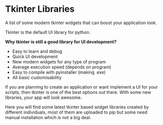 # Tkinter Libraries
A list of some modern tkinter widgets that can boost your application look.

Tkinter is the default UI library for python.

**Why tkinter is still a good library for UI development?**
- Easy to learn and debug
- Quick UI development
- New modern widgets for any type of program
- Average execution speed (depends on program)
- Easy to compile with pyinstaller (making .exe)
- All basic customisability

If you are planning to create an application or want implement a UI for your scripts, then tkinter is one of the best options out there.
With some new libraries, your app will look awesome.

Here you will find some latest tkinter based widget libraries created by different individuals, most of them are uploaded to pip but some need manual installation which is not a big deal.
